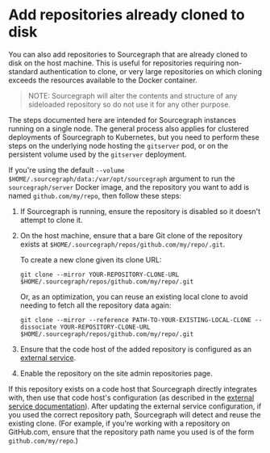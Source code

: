 # Add repositories already cloned to disk

You can also add repositories to Sourcegraph that are already cloned to disk on the host machine. This is useful for repositories requiring non-standard authentication to clone, or very large repositories on which cloning exceeds the resources available to the Docker container.

> NOTE: Sourcegraph will alter the contents and structure of any sideloaded repository so do not use it for any other purpose.

The steps documented here are intended for Sourcegraph instances running on a single node. The general process also applies for clustered deployments of Sourcegraph to Kubernetes, but you need to perform these steps on the underlying node hosting the `gitserver` pod, or on the persistent volume used by the `gitserver` deployment.

If you're using the default `--volume $HOME/.sourcegraph/data:/var/opt/sourcegraph` argument to run the `sourcegraph/server` Docker image, and the repository you want to add is named `github.com/my/repo`, then follow these steps:

1.  If Sourcegraph is running, ensure the repository is disabled so it doesn't attempt to clone it.

1.  On the host machine, ensure that a bare Git clone of the repository exists at `$HOME/.sourcegraph/repos/github.com/my/repo/.git`.

    To create a new clone given its clone URL:

    ```
    git clone --mirror YOUR-REPOSITORY-CLONE-URL $HOME/.sourcegraph/repos/github.com/my/repo/.git
    ```

    Or, as an optimization, you can reuse an existing local clone to avoid needing to fetch all the repository data again:

    ```
    git clone --mirror --reference PATH-TO-YOUR-EXISTING-LOCAL-CLONE --dissociate YOUR-REPOSITORY-CLONE-URL $HOME/.sourcegraph/repos/github.com/my/repo/.git
    ```

1.  Ensure that the code host of the added repository is configured as an [external service](../external_service/index.md).
1.  Enable the repository on the site admin repositories page.

If this repository exists on a code host that Sourcegraph directly integrates with, then use that code host's configuration (as described in the [external service documentation](../external_service/index.md)). After updating the external service configuration, if you used the correct repository path, Sourcegraph will detect and reuse the existing clone. (For example, if you're working with a repository on GitHub.com, ensure that the repository path name you used is of the form `github.com/my/repo`.)
